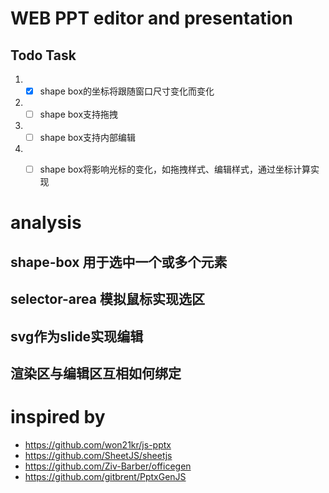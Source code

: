 # WEB PPT editor and presentation

## Todo Task
1. - [x] shape box的坐标将跟随窗口尺寸变化而变化
2. - [ ] shape box支持拖拽
3. - [ ] shape box支持内部编辑
4. - [ ] shape box将影响光标的变化，如拖拽样式、编辑样式，通过坐标计算实现


# analysis
## shape-box 用于选中一个或多个元素
## selector-area 模拟鼠标实现选区
## svg作为slide实现编辑
## 渲染区与编辑区互相如何绑定

# inspired by 
- https://github.com/won21kr/js-pptx
- https://github.com/SheetJS/sheetjs
- https://github.com/Ziv-Barber/officegen
- https://github.com/gitbrent/PptxGenJS

